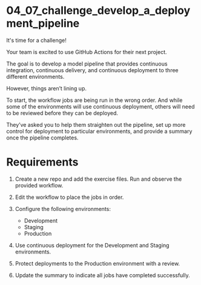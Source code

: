 # 04_07_challenge_develop_a_deployment_pipeline

It's time for a challenge!

Your team is excited to use GitHub Actions for their next project.

The goal is to develop a model pipeline that provides continuous integration, continuous delivery, and continuous deployment to three different environments.

However, things aren’t lining up.

To start, the workflow jobs are being run in the wrong order.  And while some of the environments will use continuous deployment, others will need to be reviewed before they can be deployed.

They’ve asked you to help them straighten out the pipeline, set up more control for deployment to particular environments, and provide a summary once the pipeline completes.

# Requirements
1. Create a new repo and add the exercise files. Run and observe the provided workflow.
1. Edit the workflow to place the jobs in order.
1. Configure the following environments:

    - Development
    - Staging
    - Production

1. Use continuous deployment for the Development and Staging environments.
1. Protect deployments to the Production environment with a review.
1. Update the summary to indicate all jobs have completed successfully.

